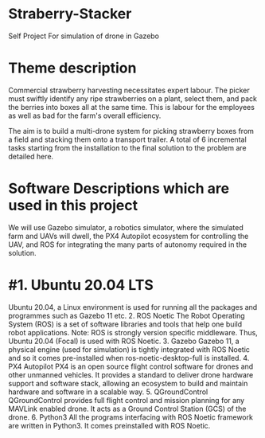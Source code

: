 # Straberry-Stacker
Self Project For simulation of drone in Gazebo
# Theme description
Commercial strawberry harvesting necessitates expert labour. The picker must swiftly identify any ripe strawberries on a plant, select them, and pack the berries into boxes all at the same time. This is labour for the employees as well as bad for the farm's overall efficiency.

The aim is to build a multi-drone system for picking strawberry boxes from a field and stacking them onto a transport trailer. A total of 6 incremental tasks starting from the installation to the final solution to the problem are detailed here.

# Software Descriptions which are used in this project
We will use Gazebo simulator, a robotics simulator, where the simulated farm and UAVs will dwell, the PX4 Autopilot ecosystem for controlling the UAV, and ROS for integrating the many parts of autonomy required in the solution.

# #1. Ubuntu 20.04 LTS
Ubuntu 20.04, a Linux environment is used for running all the packages and programmes such as Gazebo 11 etc.
2. ROS Noetic
The Robot Operating System (ROS) is a set of software libraries and tools that help one build robot applications. Note: ROS is strongly version specific middleware. Thus, Ubuntu 20.04 (Focal) is used with ROS Noetic.
3. Gazebo
Gazebo 11, a physical engine (used for simulation) is tightly integrated with ROS Noetic and so it comes pre-installed when ros-noetic-desktop-full is installed.
4. PX4 Autopilot
PX4 is an open source flight control software for drones and other unmanned vehicles.
It provides a standard to deliver drone hardware support and software stack, allowing an ecosystem to build and maintain hardware and software in a scalable way.
5. QGroundControl
QGroundControl provides full flight control and mission planning for any MAVLink enabled drone.
It acts as a Ground Control Station (GCS) of the drone.
6. Python3
All the programs interfacing with ROS Noetic framework are written in Python3.
It comes preinstalled with ROS Noetic.
